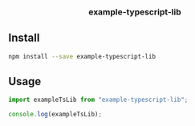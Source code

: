 <h3 align="center">
  example-typescript-lib
</h3>

<p align="center">
</p>

## Install

```bash
npm install --save example-typescript-lib
```

## Usage

```js
import exampleTsLib from "example-typescript-lib";

console.log(exampleTsLib);
```
